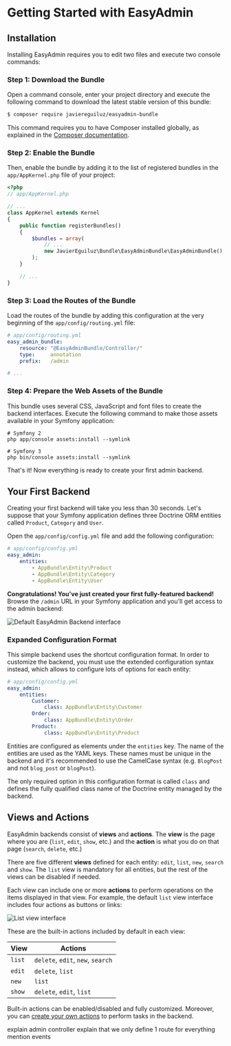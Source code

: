 Getting Started with EasyAdmin
==============================


Installation
------------

Installing EasyAdmin requires you to edit two files and execute two console
commands:

### Step 1: Download the Bundle

Open a command console, enter your project directory and execute the
following command to download the latest stable version of this bundle:

```bash
$ composer require javiereguiluz/easyadmin-bundle
```

This command requires you to have Composer installed globally, as explained
in the [Composer documentation](https://getcomposer.org/doc/00-intro.md).

### Step 2: Enable the Bundle

Then, enable the bundle by adding it to the list of registered bundles in the
`app/AppKernel.php` file of your project:

```php
<?php
// app/AppKernel.php

// ...
class AppKernel extends Kernel
{
    public function registerBundles()
    {
        $bundles = array(
            // ...
            new JavierEguiluz\Bundle\EasyAdminBundle\EasyAdminBundle(),
        );
    }

    // ...
}
```

### Step 3: Load the Routes of the Bundle

Load the routes of the bundle by adding this configuration at the very beginning
of the `app/config/routing.yml` file:

```yaml
# app/config/routing.yml
easy_admin_bundle:
    resource: "@EasyAdminBundle/Controller/"
    type:     annotation
    prefix:   /admin

# ...
```

### Step 4: Prepare the Web Assets of the Bundle

This bundle uses several CSS, JavaScript and font files to create the backend
interfaces. Execute the following command to make those assets available in your
Symfony application:

```cli
# Symfony 2
php app/console assets:install --symlink

# Symfony 3
php bin/console assets:install --symlink
```

That's it! Now everything is ready to create your first admin backend.

Your First Backend
------------------

Creating your first backend will take you less than 30 seconds. Let's suppose
that your Symfony application defines three Doctrine ORM entities called
`Product`, `Category` and `User`.

Open the `app/config/config.yml` file and add the following configuration:

```yaml
# app/config/config.yml
easy_admin:
    entities:
        - AppBundle\Entity\Product
        - AppBundle\Entity\Category
        - AppBundle\Entity\User
```

**Congratulations! You've just created your first fully-featured backend!**
Browse the `/admin` URL in your Symfony application and you'll get access to
the admin backend:

![Default EasyAdmin Backend interface](https://raw.githubusercontent.com/javiereguiluz/EasyAdminBundle/master/Resources/doc/images/easyadmin-default-backend.png)

### Expanded Configuration Format

This simple backend uses the shortcut configuration format. In order to
customize the backend, you must use the extended configuration syntax instead,
which allows to configure lots of options for each entity:

```yaml
# app/config/config.yml
easy_admin:
    entities:
        Customer:
            class: AppBundle\Entity\Customer
        Order:
            class: AppBundle\Entity\Order
        Product:
            class: AppBundle\Entity\Product
```

Entities are configured as elements under the `entities` key. The name of the
entities are used as the YAML keys. These names must be unique in the backend
and it's recommended to use the CamelCase syntax (e.g. `BlogPost` and not
`blog_post` or `blogPost`).

The only required option in this configuration format is called `class` and
defines the fully qualified class name of the Doctrine entity managed by the
backend.

Views and Actions
-----------------

EasyAdmin backends consist of **views** and **actions**. The **view** is the
page where you are (`list`, `edit`, `show`, etc.) and the **action** is what
you do on that page (`search`, `delete`, etc.)

There are five different **views** defined for each entity: `edit`, `list`,
`new`, `search` and `show`. The `list` view is mandatory for all entities, but
the rest of the views can be disabled if needed.

Each view can include one or more **actions** to perform operations on the
items displayed in that view. For example, the default `list` view interface
includes four actions as buttons or links:

![List view interface](../images/easyadmin-list-view-actions.png)

These are the built-in actions included by default in each view:

| View   | Actions
| ------ | -----------------------------------------
| `list` | `delete`, `edit`, `new`, `search`
| `edit` | `delete`, `list`
| `new`  | `list`
| `show` | `delete`, `edit`, `list`

Built-in actions can be enabled/disabled and fully customized. Moreover, you
can [create your own actions][1] to perform tasks in the backend.

[1]: ../tutorials/customizing-backend-actions.md


explain admin controller
explain that we only define 1 route for everything
mention events
